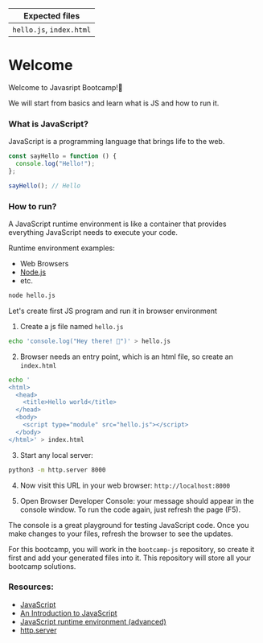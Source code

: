 | Expected files           |
| ------------------------ |
| `hello.js`, `index.html` |

# Welcome

Welcome to Javasript Bootcamp!🎉

We will start from basics and learn what is JS and how to run it.

### What is JavaScript?

JavaScript is a programming language that brings life to the web.

```js
const sayHello = function () {
  console.log("Hello!");
};

sayHello(); // Hello
```

### How to run?

A JavaScript runtime environment is like a container that provides everything JavaScript needs to execute your code.

Runtime environment examples:

- Web Browsers
- [Node.js](https://nodejs.org/en)
- etc.

```bash
node hello.js
```

Let's create first JS program and run it in browser environment

1. Create a js file named `hello.js`

```bash
echo 'console.log("Hey there! 👋")' > hello.js
```

2. Browser needs an entry point, which is an html file, so create an `index.html`

```bash
echo '
<html>
  <head>
    <title>Hello world</title>
  </head>
  <body>
    <script type="module" src="hello.js"></script>
  </body>
</html>' > index.html
```

3. Start any local server:

```bash
python3 -m http.server 8000
```

4. Now visit this URL in your web browser: `http://localhost:8000`

5. Open Browser Developer Console: your message should appear in the console window. To run the code again, just refresh the page (F5).

The console is a great playground for testing JavaScript code. Once you make changes to your files, refresh the browser to see the updates.

For this bootcamp, you will work in the `bootcamp-js` repository, so create it first and add your generated files into it. This repository will store all your bootcamp solutions.

### Resources:

- [JavaScript](https://en.wikipedia.org/wiki/JavaScript)
- [An Introduction to JavaScript](https://javascript.info/intro)
- [JavaScript runtime environment (advanced)](https://developer.mozilla.org/en-US/docs/Web/API/HTML_DOM_API/Microtask_guide/In_depth)
- [http.server](https://docs.python.org/3/library/http.server.html)
